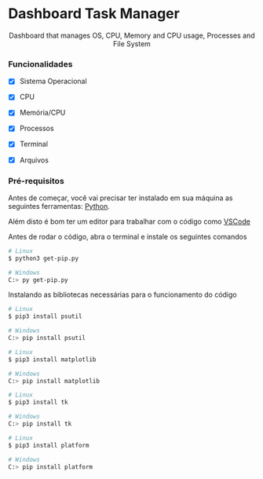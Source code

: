 # Dashboard Task Manager
<p align="center">Dashboard that manages OS, CPU, Memory and CPU usage, Processes and File System</p>

### Funcionalidades

- [x] Sistema Operacional
- [x] CPU
- [x] Memória/CPU
- [x] Processos
- [x] Terminal
- [x] Arquivos


### Pré-requisitos

Antes de começar, você vai precisar ter instalado em sua máquina as seguintes ferramentas:
[Python](https://www.python.org). 

Além disto é bom ter um editor para trabalhar com o código como [VSCode](https://code.visualstudio.com/)

Antes de rodar o código, abra o terminal e instale os seguintes comandos

```bash
# Linux
$ python3 get-pip.py

# Windows
C:> py get-pip.py
```
Instalando as bibliotecas necessárias para o funcionamento do código

```bash
# Linux
$ pip3 install psutil

# Windows
C:> pip install psutil
```
```bash
# Linux
$ pip3 install matplotlib

# Windows
C:> pip install matplotlib
```
```bash
# Linux
$ pip3 install tk

# Windows
C:> pip install tk
```
```bash
# Linux
$ pip3 install platform

# Windows
C:> pip install platform
```
